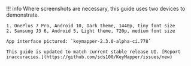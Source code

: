 !!! info
    Where screenshots are necessary, this guide uses two devices to demonstrate.

    1. OnePlus 7 Pro, Android 10, Dark theme, 1440p, tiny font size
    2. Samsung J3 6, Android 5, Light theme, 720p, medium font size

    App interface pictured: `keymapper-2.3.0-alpha-ci.778`

    This guide is updated to match current stable release UI. [Report inaccuracies.](https://github.com/sds100/KeyMapper/issues/new)
